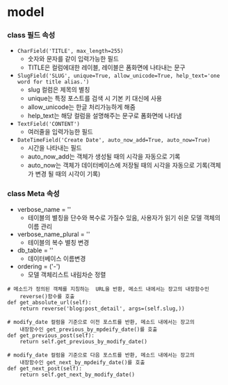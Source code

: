 # model

### class 필드 속성
+ `CharField('TITLE', max_length=255)`
	+ 숫자와 문자를 같이 입력가능한 필드
	+ TITLE은 컬럼에대한 레이블, 레이블은 폼화면에 나타내는 문구
+ `SlugField('SLUG', unique=True, allow_unicode=True, help_text='one word for title alias.')`
	+ slug 컬럼은 제목의 별칭
	+ unique는 특정 포스트를 검색 시 기본 키 대신에 사용
	+ allow_unicode는 한글 처리가능하게 해줌
	+ help_text는 해당 컬럼을 설명해주는 문구로 폼화면에 나타냄
+ `TextField('CONTENT')`
	+ 여러줄을 입력가능한 필드
+ `DateTimeField('Create Date', auto_now_add=True, auto_now=True)`
	+ 시간을 나타내는 필드
	+ auto_now_add는 객체가 생성될 때의 시각을 자동으로 기록
	+ auto_now는 객체가 데이터베이스에 저장될 때의 시각을 자동으로 기록(객체가 변경 될 때의 시각이 기록)



### class Meta 속성
+ verbose_name = ''
	+	테이블의 별칭을 단수와 복수로 가질수 있음, 사용자가 읽기 쉬운 모델 객체의 이름 관리
+ verbose_name_plural = ''
	+	테이블의 복수 별칭 변경
+ db_table = ''
	+	데이터베이스 이름변경
+ ordering = ('-')
	+	모델 객체리스트 내림차순 정렬

	
```
# 메소드가 정의된 객체를 지칭하는  URL을 반환, 메소드 내에서는 장고의 내장함수인
	reverse()함수를 호출
def get_absolute_url(self):
	return reverse('blog:post_detail', args=(self.slug,))

# modify_date 컬럼을 기준으로 이전 포스트를 반환, 메소드 내에서는 장고의
	내장함수인 get_previous_by_mpdeify_date()를 호출
def get_previous_post(self):
    return self.get_previous_by_modify_date()

# modify_date 컬럼을 기준으로 다음 포스트를 반환, 메소드 내에서는 장고의
	내장함수인 get_next_by_mpdeify_date()를 호출
def get_next_post(self):
    return self.get_next_by_modify_date()	
```
